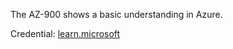 The AZ-900 shows a basic understanding in Azure.

Credential: [learn.microsoft](https://learn.microsoft.com/api/credentials/share/en-us/ParthPatel-7785/9591BC5F6CFEB02E?sharingId=3BB15F252366695)